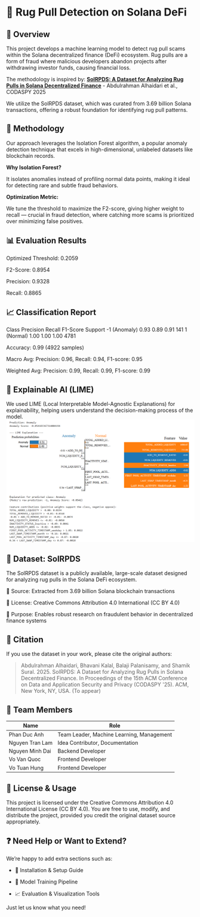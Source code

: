# 🧠 Rug Pull Detection on Solana DeFi
## 📌 Overview
This project develops a machine learning model to detect rug pull scams within the Solana decentralized finance (DeFi) ecosystem. Rug pulls are a form of fraud where malicious developers abandon projects after withdrawing investor funds, causing financial loss.

The methodology is inspired by:
**[SolRPDS: A Dataset for Analyzing Rug Pulls in Solana Decentralized Finance](https://arxiv.org/abs/2504.07132)** - Abdulrahman Alhaidari et al., CODASPY 2025

We utilize the SolRPDS dataset, which was curated from 3.69 billion Solana transactions, offering a robust foundation for identifying rug pull patterns.

## 🧪 Methodology
Our approach leverages the Isolation Forest algorithm, a popular anomaly detection technique that excels in high-dimensional, unlabeled datasets like blockchain records.

**Why Isolation Forest?**

It isolates anomalies instead of profiling normal data points, making it ideal for detecting rare and subtle fraud behaviors.

**Optimization Metric:**

We tune the threshold to maximize the F2-score, giving higher weight to recall — crucial in fraud detection, where catching more scams is prioritized over minimizing false positives.

## 📊 Evaluation Results
Optimized Threshold: 0.2059

F2-Score: 0.8954

Precision: 0.9328

Recall: 0.8865

## 📈 Classification Report
Class	Precision	Recall	F1-Score	Support
-1 (Anomaly)	0.93	0.89	0.91	141
1 (Normal)	1.00	1.00	1.00	4781

Accuracy: 0.99 (4922 samples)

Macro Avg: Precision: 0.96, Recall: 0.94, F1-score: 0.95

Weighted Avg: Precision: 0.99, Recall: 0.99, F1-score: 0.99

## 🧠 Explainable AI (LIME)
We used LIME (Local Interpretable Model-Agnostic Explanations) for explainability, helping users understand the decision-making process of the model.
![alt text](image-1.png)

## 📂 Dataset: SolRPDS
The SolRPDS dataset is a publicly available, large-scale dataset designed for analyzing rug pulls in the Solana DeFi ecosystem.

🔹 Source: Extracted from 3.69 billion Solana blockchain transactions

🔹 License: Creative Commons Attribution 4.0 International (CC BY 4.0)

🔹 Purpose: Enables robust research on fraudulent behavior in decentralized finance systems

## 📖 Citation
If you use the dataset in your work, please cite the original authors:

>Abdulrahman Alhaidari, Bhavani Kalal, Balaji Palanisamy, and Shamik Sural. 2025. SolRPDS: A Dataset for Analyzing Rug Pulls in Solana Decentralized Finance. In Proceedings of the 15th ACM Conference on Data and Application Security and Privacy (CODASPY '25). ACM, New York, NY, USA. (To appear)

## 👥 Team Members

| Name              | Role                                      |
|-------------------|-------------------------------------------|
| Phan Duc Anh      | Team Leader, Machine Learning, Management |
| Nguyen Tran Lam   | Idea Contributor, Documentation           |
| Nguyen Minh Dai   | Backend Developer                         |
| Vo Van Quoc       | Frontend Developer                        |
| Vo Tuan Hung      | Frontend Developer                        |


## 📜 License & Usage
This project is licensed under the Creative Commons Attribution 4.0 International License (CC BY 4.0).
You are free to use, modify, and distribute the project, provided you credit the original dataset source appropriately.

## ❓ Need Help or Want to Extend?
We’re happy to add extra sections such as:

- 🔧 Installation & Setup Guide

- 🧠 Model Training Pipeline

- 📈 Evaluation & Visualization Tools

Just let us know what you need!

